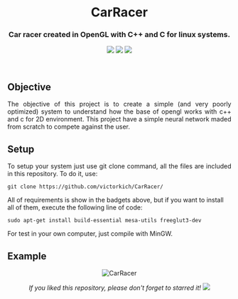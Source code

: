 <h1 align="center">CarRacer</h1>
<h3 align="center">Car racer created in OpenGL with C++ and C for linux systems.</h3>
<p align="center"> 
  <img src="https://img.shields.io/badge/OpenGL-blue"/>
  <img src="https://img.shields.io/badge/FreeGLUT-blue"/>
  <img src="https://img.shields.io/badge/gcc g++-blue"/>
</p>
<br/>

## Objective
<p align="justify"> 
  <a>The objective of this project is to create a simple (and very poorly optimized) system to understand how the base of opengl works with c++ and c for 2D environment. This project have a simple neural network maded from scratch to compete against the user.</a>
</p>

## Setup
<p align="justify"> 
 <a>To setup your system just use git clone command, all the files are included in this repository. To do it, use:</a>
</p>

```shell
git clone https://github.com/victorkich/CarRacer/
```

<a>All of requirements is show in the badgets above, but if you want to install all of them, execute the following line of code:</a>
</p>

```shell
sudo apt-get install build-essential mesa-utils freeglut3-dev
```

<p align="justify"> 
 <a>For test in your own computer, just compile with MinGW.</a>
</p>

## Example

<p align="center"> 
  <img src="media/car_racer.gif" alt="CarRacer"/>
</p>  

<p align="center"> 
  <i>If you liked this repository, please don't forget to starred it!</i>
  <img src="https://img.shields.io/github/stars/victorkich/CarRacer?style=social"/>
</p>
